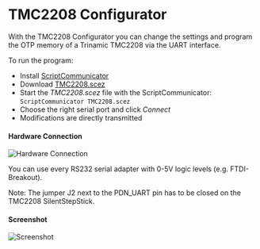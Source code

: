 # TMC2208 Configurator

With the TMC2208 Configurator you can change the settings and program the OTP memory of a Trinamic TMC2208 via the UART interface.

To run the program:
* Install [ScriptCommunicator](https://sourceforge.net/projects/scriptcommunicator/)
* Download [TMC2208.scez](https://github.com/watterott/SilentStepStick/raw/master/software/ScriptCommunicator/TMC2208.scez)
* Start the *TMC2208.scez* file with the ScriptCommunicator: ```ScriptCommunicator TMC2208.scez```
* Choose the right serial port and click *Connect*
* Modifications are directly transmitted


#### Hardware Connection

![Hardware Connection](https://github.com/watterott/SilentStepStick/raw/master/software/ScriptCommunicator/hw_connection.png)

You can use every RS232 serial adapter with 0-5V logic levels (e.g. FTDI-Breakout).

Note: The jumper J2 next to the PDN_UART pin has to be closed on the TMC2208 SilentStepStick.

#### Screenshot

![Screenshot](https://github.com/watterott/SilentStepStick/raw/master/software/ScriptCommunicator/screenshot.png)
